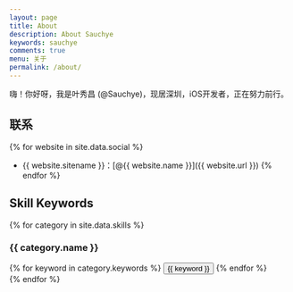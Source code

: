 ```yaml
---
layout: page
title: About
description: About Sauchye
keywords: sauchye
comments: true
menu: 关于
permalink: /about/
---
```


嗨！你好呀，我是叶秀昌 (@Sauchye)，现居深圳，iOS开发者，正在努力前行。

## 联系

{% for website in site.data.social %}
* {{ website.sitename }}：[@{{ website.name }}]({{ website.url }})
{% endfor %}

## Skill Keywords

{% for category in site.data.skills %}
### {{ category.name }}
<div class="btn-inline">
{% for keyword in category.keywords %}
<button class="btn btn-outline" type="button">{{ keyword }}</button>
{% endfor %}
</div>
{% endfor %}